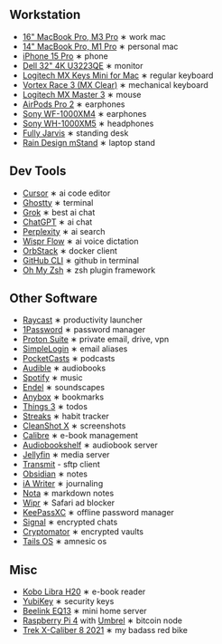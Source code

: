 ## Workstation

- [16" MacBook Pro, M3 Pro](https://support.apple.com/en-us/117737) ∗ work mac
- [14" MacBook Pro, M1 Pro](https://support.apple.com/kb/SP854) ∗ personal mac
- [iPhone 15 Pro](https://www.apple.com/shop/buy-iphone/iphone-15-pro) ∗ phone
- [Dell 32" 4K U3223QE](https://www.dell.com/en-us/shop/dell-ultrasharp-32-4k-usb-c-hub-monitor-u3223qe/apd/210-bdph/monitors-monitor-accessories) ∗ monitor
- [Logitech MX Keys Mini for Mac](https://www.logitech.com/en-eu/products/keyboards/mx-keys-mini-for-mac.html) ∗ regular keyboard
- [Vortex Race 3 (MX Clear)](https://vortexgear.store/products/race-3-micro-usb) ∗ mechanical keyboard
- [Logitech MX Master 3](https://www.logitech.com/en-eu/products/mice/mx-master-3.html) ∗ mouse
- [AirPods Pro 2](https://www.apple.com/airpods-pro/) ∗ earphones
- [Sony WF-1000XM4](https://www.sony.com/lr/headphones/products/wf-1000xm4) ∗ earphones
- [Sony WH-1000XM5](https://electronics.sony.com/audio/headphones/headband/p/wh1000xm5-b) ∗ headphones
- [Fully Jarvis](https://ukstore.hermanmiller.com/collections/jarvis-standing-desk/) ∗ standing desk
- [Rain Design mStand](https://www.raindesigninc.com/mstand.html) ∗ laptop stand

## Dev Tools

- [Cursor](https://www.cursor.com/) ∗ ai code editor
- [Ghostty](https://ghostty.org/) ∗ terminal
- [Grok](https://grok.com/) ∗ best ai chat
- [ChatGPT](https://chat.openai.com/) ∗ ai chat
- [Perplexity](https://www.perplexity.ai/) ∗ ai search
- [Wispr Flow](https://wisprflow.ai/) ∗ ai voice dictation
- [OrbStack](https://orbstack.dev/) ∗ docker client
- [GitHub CLI](https://cli.github.com/) ∗ github in terminal
- [Oh My Zsh](https://ohmyz.sh/) ∗ zsh plugin framework

## Other Software

- [Raycast](https://www.raycast.com/) ∗ productivity launcher
- [1Password](https://1password.com/) ∗ password manager
- [Proton Suite](https://proton.me) ∗ private email, drive, vpn
- [SimpleLogin](https://simplelogin.io/) ∗ email aliases
- [PocketCasts](https://pocketcasts.com/) ∗ podcasts
- [Audible](https://www.audible.com/) ∗ audiobooks
- [Spotify](https://open.spotify.com/) ∗ music
- [Endel](https://endel.io/) ∗ soundscapes
- [Anybox](https://anybox.app/) ∗ bookmarks
- [Things 3](https://culturedcode.com/things/) ∗ todos
- [Streaks](https://streaksapp.com/) ∗ habit tracker
- [CleanShot X](https://cleanshot.com/) ∗ screenshots
- [Calibre](https://calibre-ebook.com/) ∗ e-book management
- [Audiobookshelf](https://www.audiobookshelf.org/) ∗ audiobook server
- [Jellyfin](https://jellyfin.org/) ∗ media server
- [Transmit](https://www.panic.com/transmit/) - sftp client
- [Obsidian](https://obsidian.md/) ∗ notes
- [iA Writer](https://ia.net/writer) ∗ journaling
- [Nota](https://nota.md/) ∗ markdown notes
- [Wipr](https://apps.apple.com/us/app/wipr/id1030595027) ∗ Safari ad blocker
- [KeePassXC](https://keepassxc.org/) ∗ offline password manager
- [Signal](https://signals.org/) ∗ encrypted chats
- [Cryptomator](https://cryptomator.org/) ∗ encrypted vaults
- [Tails OS](https://tails.net/) ∗ amnesic os

## Misc

- [Kobo Libra H20](https://gl.kobobooks.com/products/kobo-libra-h2o) ∗ e-book reader
- [YubiKey](https://www.yubico.com/products/) ∗ security keys
- [Beelink EQ13](https://www.bee-link.com/products/beelink-eq13-n100-1) ∗ mini home server
- [Raspberry Pi 4](https://www.raspberrypi.com/products/raspberry-pi-4-model-b/) with [Umbrel](https://umbrel.com/) ∗ bitcoin node
- [Trek X-Caliber 8 2021](https://www.trekbikes.com/us/en_US/bikes/mountain-bikes/cross-country-mountain-bikes/x-caliber/x-caliber-8/p/33193/) ∗ my badass red bike
